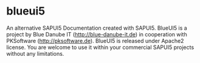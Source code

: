 blueui5
=======

An alternative SAPUI5 Documentation created with SAPUI5. BlueUI5 is a project by Blue Danube IT (http://blue-danube-it.de) in cooperation with PKSoftware (http://pksoftware.de). BlueUI5 is released under Apache2 license. You are welcome to use it within your commercial SAPUI5 projects without any limitations.
